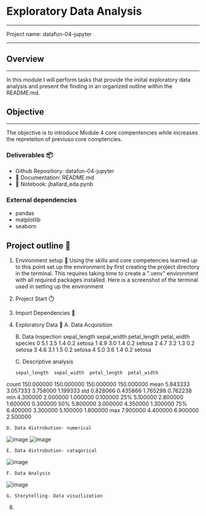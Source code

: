  # Exploratory Data Analysis
______________________________________________________________
Project name: datafun-04-jupyter
___________________________________________________________
## Overview
____________________________________________________________
 In this module I will perform tasks that provide the iniital exploratory data analysis and present the finding in an organized outline within the README.md. 

## Objective
_____________________________________________________
 The objective is to introduce Module 4 core compentencies while increases the repreteiton of previuso core comptencies.


### Deliverables 📦
* Github Repositiory: datafun-04-jupyter
* 📰 Documentation: README.md
* 📔 Notebook: jballard_eda.pynb

### External dependencies
- pandas
- matplotlib
- seaborn
  
## Project outline 📝
 1. Environment setup 🌲
    Using the skills and core competencies learned up to this point set up the environment by first creating the project directory in the terminal.  This requires taking time to create a ".venv" environment with all required packages installed. Here is a screenshot of the terminal used in setting up the environment
    ![]()
 3. Project Start ⏱️
 
    
    

 5. Import Dependencies 🐼

 6. Exploratory Data 🧭
    A. Data Acquisition
    
    B. Data Inspection
           sepal_length  sepal_width  petal_length  petal_width species
0           5.1          3.5           1.4          0.2  setosa
1           4.9          3.0           1.4          0.2  setosa
2           4.7          3.2           1.3          0.2  setosa
3           4.6          3.1           1.5          0.2  setosa
4           5.0          3.6           1.4          0.2  setosa
  
   
    C. Descriptive analysis

        sepal_length  sepal_width  petal_length  petal_width
count    150.000000   150.000000    150.000000   150.000000
mean       5.843333     3.057333      3.758000     1.199333
std        0.828066     0.435866      1.765298     0.762238
min        4.300000     2.000000      1.000000     0.100000
25%        5.100000     2.800000      1.600000     0.300000
50%        5.800000     3.000000      4.350000     1.300000
75%        6.400000     3.300000      5.100000     1.800000
max        7.900000     4.400000      6.900000     2.500000
    
    D. Data distrobution- numerical
    
   ![image](https://github.com/JBtallgrass/datafun-04-jupyter/assets/106720990/44604ffa-ac52-450e-90f7-4c80e480bddf)
   ![image](https://github.com/JBtallgrass/datafun-04-jupyter/assets/106720990/6579ca24-53cb-44b9-8559-80635b777dd4)
    
    E. Data distrobution- catagorical
    
   ![image](https://github.com/JBtallgrass/datafun-04-jupyter/assets/106720990/e70969c0-8562-4b01-8f93-2ab1fba9b581)

  
    F. Data Analysis

   ![image](https://github.com/JBtallgrass/datafun-04-jupyter/assets/106720990/188fdcd9-4353-4cd8-93ac-52fe5031b0a4)

    
    G. Storytelling- Data visuzlization

 
8. 

